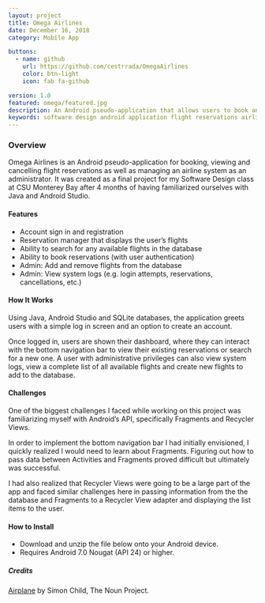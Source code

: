 ```yaml
---
layout: project
title: Omega Airlines
date: December 16, 2018
category: Mobile App

buttons:
  - name: github
    url: https://github.com/cestrrada/OmegaAirlines
    color: btn-light
    icon: fab fa-github

version: 1.0
featured: omega/featured.jpg
description: An Android pseudo-application that allows users to book and manage their flight reservations.
keywords: software design android application flight reservations airline java development csumb
---
```


### Overview
Omega Airlines is an Android pseudo-application for booking, viewing and cancelling flight reservations as well as managing an airline system as an administrator. It was created as a final project for my Software Design class at CSU Monterey Bay after 4 months of having familiarized ourselves with Java and Android Studio.

#### Features
- Account sign in and registration
- Reservation manager that displays the user’s flights
- Ability to search for any available flights in the database
- Ability to book reservations (with user authentication)
- Admin: Add and remove flights from the database
- Admin: View system logs (e.g. login attempts, reservations, cancellations, etc.)

#### How It Works
Using Java, Android Studio and SQLite databases, the application greets users with a simple log in screen and an option to create an account.

Once logged in, users are shown their dashboard, where they can interact with the bottom navigation bar to view their existing reservations or search for a new one. A user with administrative privileges can also view system logs, view a complete list of all available flights and create new flights to add to the database.

#### Challenges
One of the biggest challenges I faced while working on this project was familiarizing myself with Android’s API, specifically Fragments and Recycler Views.

In order to implement the bottom navigation bar I had initially envisioned, I quickly realized I would need to learn about Fragments. Figuring out how to pass data between Activities and Fragments proved difficult but ultimately was successful.

I had also realized that Recycler Views were going to be a large part of the app and faced similar challenges here in passing information from the the database and Fragments to a Recycler View adapter and displaying the list items to the user.

#### How to Install
- Download and unzip the file below onto your Android device.
- Requires Android 7.0 Nougat (API 24) or higher.

##### Credits
[Airplane](https://thenounproject.com/term/airplane/100813) by Simon Child, The Noun Project.